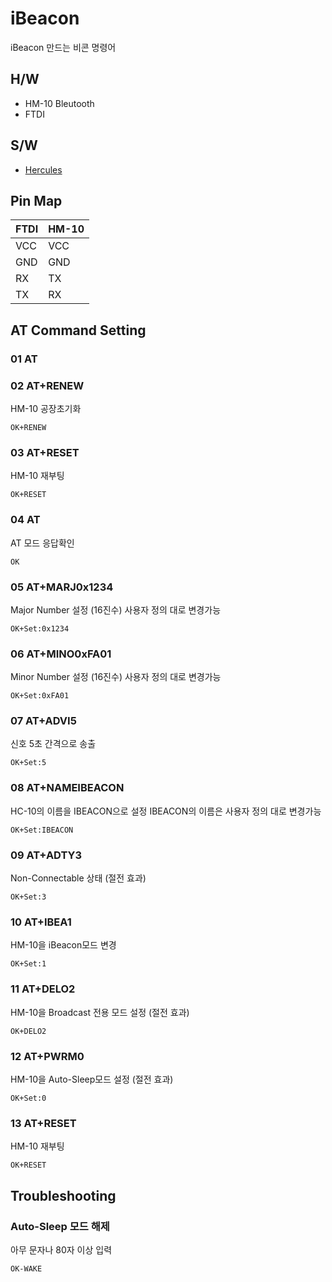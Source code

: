 # iBeacon
iBeacon 만드는 비콘 명령어

H/W
------
* HM-10 Bleutooth
* FTDI

S/W
-----
* [Hercules](https://www.hw-group.com/products/hercules/index_en.html)

Pin Map
----------
| FTDI | HM-10 |
|--|--|
| VCC | VCC |
| GND | GND |
| RX | TX |
| TX | RX |

AT Command Setting
-------
### 01 AT

### 02 AT+RENEW
HM-10 공장초기화
    
    OK+RENEW
### 03 AT+RESET
HM-10 재부팅
    
    OK+RESET
### 04 AT
AT 모드 응답확인
    
    OK
### 05 AT+MARJ0x1234 
Major Number 설정 (16진수)
사용자 정의 대로 변경가능
    
    OK+Set:0x1234
### 06 AT+MINO0xFA01 
Minor Number 설정 (16진수)
사용자 정의 대로 변경가능
    
    OK+Set:0xFA01
### 07 AT+ADVI5
신호 5초 간격으로 송출
    
    OK+Set:5
### 08 AT+NAMEIBEACON
HC-10의 이름을 IBEACON으로 설정
IBEACON의 이름은 사용자 정의 대로 변경가능
    
    OK+Set:IBEACON
### 09 AT+ADTY3
Non-Connectable 상태 (절전 효과)
    
    OK+Set:3
### 10 AT+IBEA1
HM-10을 iBeacon모드 변경
    
    OK+Set:1
### 11 AT+DELO2
HM-10을 Broadcast 전용 모드 설정 (절전 효과)
    
    OK+DELO2  
### 12 AT+PWRM0
HM-10을 Auto-Sleep모드 설정 (절전 효과)
    
    OK+Set:0
### 13 AT+RESET
HM-10 재부팅   
        
    OK+RESET

Troubleshooting
--------------------
### Auto-Sleep 모드 해제
아무 문자나 80자 이상 입력 
    
    OK-WAKE
